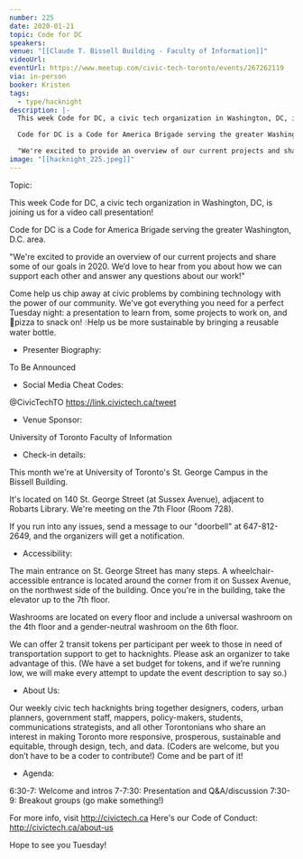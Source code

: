 ```yaml
---
number: 225
date: 2020-01-21
topic: Code for DC
speakers: 
venue: "[[Claude T. Bissell Building - Faculty of Information]]"
videoUrl: 
eventUrl: https://www.meetup.com/civic-tech-toronto/events/267262119
via: in-person
booker: Kristen
tags:
  - type/hacknight
description: |-
  This week Code for DC, a civic tech organization in Washington, DC, is joining us for a video call presentation!

  Code for DC is a Code for America Brigade serving the greater Washington, D.C. area.

  "We're excited to provide an overview of our current projects and share some of our goals in 2020. We’d love to hear from you about how we can support each other and answer any questions about our work!"
image: "[[hacknight_225.jpeg]]"
---
```


Topic:

This week Code for DC, a civic tech organization in Washington, DC, is joining us for a video call presentation!

Code for DC is a Code for America Brigade serving the greater Washington, D.C. area.

"We're excited to provide an overview of our current projects and share some of our goals in 2020. We’d love to hear from you about how we can support each other and answer any questions about our work!"

Come help us chip away at civic problems by combining technology with the power of our community. We've got everything you need for a perfect Tuesday night: a presentation to learn from, some projects to work on, and 🍕pizza to snack on! 💧Help us be more sustainable by bringing a reusable water bottle.

+ Presenter Biography:

To Be Announced

+ Social Media Cheat Codes:

@CivicTechTO
https://link.civictech.ca/tweet

+ Venue Sponsor:

University of Toronto Faculty of Information

+ Check-in details:

This month we're at University of Toronto's St. George Campus in the Bissell Building.

It's located on 140 St. George Street (at Sussex Avenue), adjacent to Robarts Library. We're meeting on the 7th Floor (Room 728).

If you run into any issues, send a message to our "doorbell" at 647-812-2649, and the organizers will get a notification.

+ Accessibility:

The main entrance on St. George Street has many steps. A wheelchair-accessible entrance is located around the corner from it on Sussex Avenue, on the northwest side of the building. Once you're in the building, take the elevator up to the 7th floor.

Washrooms are located on every floor and include a universal washroom on the 4th floor and a gender-neutral washroom on the 6th floor.

We can offer 2 transit tokens per participant per week to those in need of transportation support to get to hacknights. Please ask an organizer to take advantage of this. (We have a set budget for tokens, and if we’re running low, we will make every attempt to update the event description to say so.)

+ About Us:

Our weekly civic tech hacknights bring together designers, coders, urban planners, government staff, mappers, policy-makers, students, communications strategists, and all other Torontonians who share an interest in making Toronto more responsive, prosperous, sustainable and equitable, through design, tech, and data. (Coders are welcome, but you don’t have to be a coder to contribute!) Come and be part of it!

+ Agenda:

6:30-7: Welcome and intros
7-7:30: Presentation and Q&A/discussion
7:30-9: Breakout groups (go make something!)

For more info, visit http://civictech.ca
Here's our Code of Conduct: http://civictech.ca/about-us

Hope to see you Tuesday!